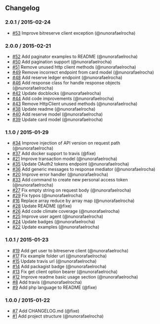 ## Changelog

### 2.0.1 / 2015-02-24
- [#53](https://github.com/seegno/bitreserve-sdk-php/pull/53) Improve bitreserve client exception (@nunorafaelrocha)

### 2.0.0 / 2015-02-21
- [#52](https://github.com/seegno/bitreserve-sdk-php/pull/52) Add paginator examples to README (@nunorafaelrocha)
- [#50](https://github.com/seegno/bitreserve-sdk-php/pull/50) Add pagination support (@nunorafaelrocha)
- [#51](https://github.com/seegno/bitreserve-sdk-php/pull/51) Remove unused http client methods (@nunorafaelrocha)
- [#49](https://github.com/seegno/bitreserve-sdk-php/pull/49) Remove incorrect endpoint from card model (@nunorafaelrocha)
- [#48](https://github.com/seegno/bitreserve-sdk-php/pull/48) Add reserve ledger endpoint (@nunorafaelrocha)
- [#46](https://github.com/seegno/bitreserve-sdk-php/pull/46) Add response class for handle response objects (@nunorafaelrocha)
- [#42](https://github.com/seegno/bitreserve-sdk-php/pull/42) Update docblocks (@nunorafaelrocha)
- [#44](https://github.com/seegno/bitreserve-sdk-php/pull/44) Add code improvements (@nunorafaelrocha)
- [#43](https://github.com/seegno/bitreserve-sdk-php/pull/43) Remove HttpClient unused methods (@nunorafaelrocha)
- [#38](https://github.com/seegno/bitreserve-sdk-php/pull/38) Update readme (@nunorafaelrocha)
- [#40](https://github.com/seegno/bitreserve-sdk-php/pull/40) Add reserve model (@nunorafaelrocha)
- [#39](https://github.com/seegno/bitreserve-sdk-php/pull/39) Update card model (@nunorafaelrocha)

### 1.1.0 / 2015-01-29
- [#34](https://github.com/seegno/bitreserve-sdk-php/pull/34) Improve injection of API version on request path (@nunorafaelrocha)
- [#37](https://github.com/seegno/bitreserve-sdk-php/pull/37) Add docker support to travis (@fixe)
- [#21](https://github.com/seegno/bitreserve-sdk-php/pull/21) Improve transaction model (@nunorafaelrocha)
- [#35](https://github.com/seegno/bitreserve-sdk-php/pull/35) Update OAuth2 tokens endpoint (@nunorafaelrocha)
- [#36](https://github.com/seegno/bitreserve-sdk-php/pull/36) Add generic messages to response mediator (@nunorafaelrocha)
- [#20](https://github.com/seegno/bitreserve-sdk-php/pull/20) Improve error handler (@nunorafaelrocha)
- [#33](https://github.com/seegno/bitreserve-sdk-php/pull/33) Add command to create new personal access token (@nunorafaelrocha)
- [#27](https://github.com/seegno/bitreserve-sdk-php/pull/27) Fix empty string on request body (@nunorafaelrocha)
- [#29](https://github.com/seegno/bitreserve-sdk-php/pull/29) Fix typos (@nunorafaelrocha)
- [#16](https://github.com/seegno/bitreserve-sdk-php/pull/16) Replace array reduce by array map (@nunorafaelrocha)
- [#28](https://github.com/seegno/bitreserve-sdk-php/pull/28) Update README (@fixe)
- [#26](https://github.com/seegno/bitreserve-sdk-php/pull/26) Add code climate coverage (@nunorafaelrocha)
- [#25](https://github.com/seegno/bitreserve-sdk-php/pull/25) Improve user agent (@nunorafaelrocha)
- [#24](https://github.com/seegno/bitreserve-sdk-php/pull/24) Update badges (@nunorafaelrocha)
- [#22](https://github.com/seegno/bitreserve-sdk-php/pull/22) Update examples (@nunorafaelrocha)

### 1.0.1 / 2015-01-23
- [#19](https://github.com/seegno/bitreserve-sdk-php/pull/19) Add get user to bitreserve client (@nunorafaelrocha)
- [#17](https://github.com/seegno/bitreserve-sdk-php/pull/17) Fix example folder url (@nunorafaelrocha)
- [#15](https://github.com/seegno/bitreserve-sdk-php/pull/15) Update travis url (@nunorafaelrocha)
- [#14](https://github.com/seegno/bitreserve-sdk-php/pull/14) Add packagist badge (@nunorafaelrocha)
- [#13](https://github.com/seegno/bitreserve-sdk-php/pull/13) Fix get client option bearer (@nunorafaelrocha)
- [#12](https://github.com/seegno/bitreserve-sdk-php/pull/12) Improve readme basic usage section (@nunorafaelrocha)
- [#8](https://github.com/seegno/bitreserve-sdk-php/pull/8) Add travis (@nunorafaelrocha)
- [#9](https://github.com/seegno/bitreserve-sdk-php/pull/9) Add php language to README (@fixe)

### 1.0.0 / 2015-01-22
- [#7](https://github.com/seegno/bitreserve-sdk-php/pull/7) Add CHANGELOG.md (@fixe)
- [#1](https://github.com/seegno/bitreserve-sdk-php/pull/1) Add project structure (@nunorafaelrocha)
